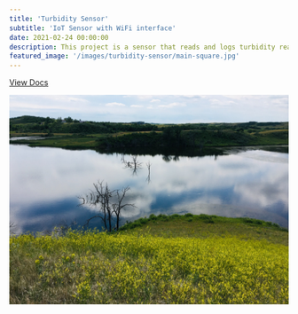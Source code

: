 ```yaml
---
title: 'Turbidity Sensor'
subtitle: 'IoT Sensor with WiFi interface'
date: 2021-02-24 00:00:00
description: This project is a sensor that reads and logs turbidity readings to an SD card. Logs can be downloaded over Wifi.
featured_image: '/images/turbidity-sensor/main-square.jpg'
---
```

<a href="https://docs.saphi.engineering/turbidity-sensor" class="button button--large">View Docs</a>

![](/images/turbidity-sensor/main.jpg)

